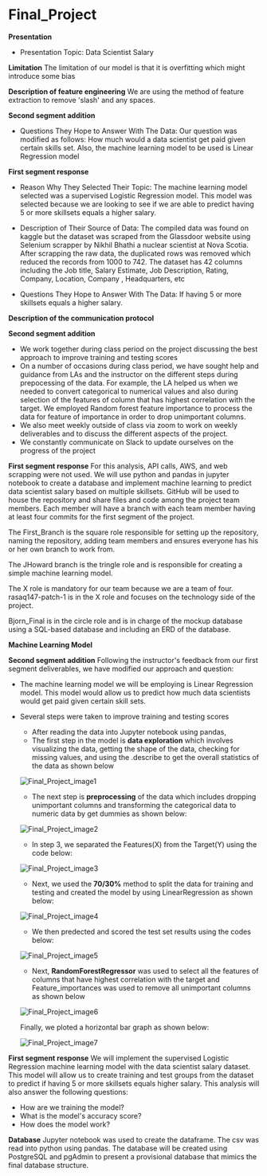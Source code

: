 # Final_Project
**Presentation**

- Presentation Topic: Data Scientist Salary

**Limitation**
The limitation of our model is that it is overfitting which might introduce some bias

**Description of feature engineering**
We are using the method of feature extraction to remove 'slash' and any spaces.

**Second segment addition**
- Questions They Hope to Answer With The Data: Our question was modified as follows: How much would a data scientist get paid given certain skills set. Also, the machine learning model to be used is Linear Regression model

**First segment response**
- Reason Why They Selected Their Topic: The machine learning model selected was a supervised Logistic Regression model. This model was selected because we are looking to see if we are able to predict having 5 or more skillsets equals a higher salary.

- Description of Their Source of Data: The compiled data was found on kaggle but the dataset was scraped from the Glassdoor website using Selenium scrapper by Nikhil Bhathi a nuclear scientist at Nova Scotia. After scrapping the raw data, the duplicated rows was removed which reduced the records from 1000 to 742. The dataset has 42 columns including the Job title, Salary Estimate, Job Description, Rating, Company, Location, Company , Headquarters, etc 

- Questions They Hope to Answer With The Data: If having 5 or more skillsets equals a higher salary.


**Description of the communication protocol**

**Second segment addition**
- We work together during class period on the project discussing the best approach to improve training and testing scores
- On a number of occasions during class period, we have sought help and guidance from LAs and the instructor on the different steps during prepocessing of the data. For example, the LA helped us when we needed to convert categorical to numerical values and also during selection of the features of column that has highest correlation with the target. We employed Random forest feature importance to process the data for feature of importance in order to drop unimportant columns.
- We also meet weekly outside of class via zoom to work on weekly deliverables and to discuss the different aspects of the project.
- We constantly communicate on Slack to update ourselves on the progress of the project

**First segment response**
For this analysis, API calls, AWS, and web scrapping were not used. We will use python and pandas in jupyter notebook to create a database and implement machine learning to predict data scientist salary based on multiple skillsets. GitHub will be used to house the repository and share files and code among the project team members. Each member will have a branch with each team member having at least four commits for the first segment of the project. 

The First_Branch is the square role responsible for setting up the repository, naming the repository, adding team members and ensures everyone has his or her own branch to work from.

The JHoward branch is the tringle role and is responsible for creating a simple machine learning model. 

The X role is mandatory for our team because we are a team of four. rasaq147-patch-1 is in the X role and focuses on the technology side of the project. 

Bjorn_Final is in the circle role  and is in charge of the mockup database using a SQL-based database and including an ERD of the database.


**Machine Learning Model**

**Second segment addition**
Following the instructor's feedback from our first segment deliverables, we have modified our approach and question:
- The machine learning model we will be employing is Linear Regression model. This model would allow us to predict how much data scientists would get paid given certain skill sets.
- Several steps were taken to improve training and testing scores
    - After reading the data into Jupyter notebook using pandas,
    - The first step in the model is **data exploration** which involves visualizing the data, getting the shape of the data, checking for missing values, and using the .describe to get the overall statistics of the data as shown below

   ![Final_Project_image1](https://github.com/FUNMIIB/Final_Project/blob/main/Resources/Final_Project_image1.png)

    - The next step is **preprocessing** of the data which includes dropping unimportant columns and transforming the categorical data to numeric data by get dummies as shown below:
 
  ![Final_Project_image2](https://github.com/FUNMIIB/Final_Project/blob/main/Resources/Final_Project_image2.png)

    - In step 3, we separated the Features(X) from the Target(Y) using the code below:

    ![Final_Project_image3](https://github.com/FUNMIIB/Final_Project/blob/main/Resources/Final_Project_image3.png)

    - Next, we used the **70/30%** method to split the data for training and testing and created the model by using LinearRegression as shown below:

    ![Final_Project_image4](https://github.com/FUNMIIB/Final_Project/blob/main/Resources/Final_Project_image4.png)

    - We then predected and scored the test set results using the codes below:

    ![Final_Project_image5](https://github.com/FUNMIIB/Final_Project/blob/main/Resources/Final_Project_image5.png)

    - Next, **RandomForestRegressor** was used to select all the features of columns that have highest correlation with the target and Feature_importances was used to remove all unimportant columns as shown below

    ![Final_Project_image6](https://github.com/FUNMIIB/Final_Project/blob/main/Resources/Final_Project_image6.png)

    Finally, we ploted a horizontal bar graph as shown below:

    ![Final_Project_image7](https://github.com/FUNMIIB/Final_Project/blob/main/Resources/Final_Project_image7.png)

**First segment response**
We will implement the supervised Logistic Regression machine learning model with the data scientist salary dataset. This model will allow us to create training and test groups from the dataset to predict if having 5 or more skillsets equals higher salary. This analysis will also answer the following questions: 
- How are we training the model? 
- What is the model's accuracy score? 
- How does the model work?

**Database**
Jupyter notebook was used to create the dataframe. The csv was read into python using pandas. The database will be created using PostgreSQL and pgAdmin to present a provisional database that mimics the final database structure.